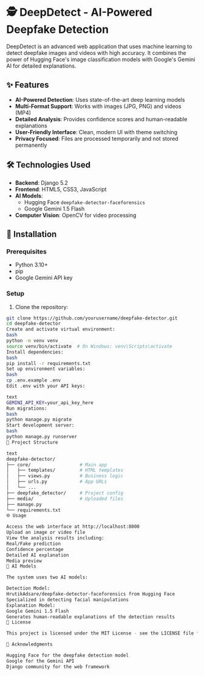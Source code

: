 # 🕵️ DeepDetect - AI-Powered Deepfake Detection
<!-- Add a screenshot later -->

DeepDetect is an advanced web application that uses machine learning to detect deepfake images and videos with high accuracy. It combines the power of Hugging Face's image classification models with Google's Gemini AI for detailed explanations.

## ✨ Features

- **AI-Powered Detection**: Uses state-of-the-art deep learning models
- **Multi-Format Support**: Works with images (JPG, PNG) and videos (MP4)
- **Detailed Analysis**: Provides confidence scores and human-readable explanations
- **User-Friendly Interface**: Clean, modern UI with theme switching
- **Privacy Focused**: Files are processed temporarily and not stored permanently

## 🛠️ Technologies Used

- **Backend**: Django 5.2
- **Frontend**: HTML5, CSS3, JavaScript
- **AI Models**:
  - Hugging Face `deepfake-detector-faceforensics`
  - Google Gemini 1.5 Flash
- **Computer Vision**: OpenCV for video processing

## 🚀 Installation

### Prerequisites
- Python 3.10+
- pip
- Google Gemini API key

### Setup

1. Clone the repository:
```bash
git clone https://github.com/yourusername/deepfake-detector.git
cd deepfake-detector
Create and activate virtual environment:
bash
python -m venv venv
source venv/bin/activate  # On Windows: venv\Scripts\activate
Install dependencies:
bash
pip install -r requirements.txt
Set up environment variables:
bash
cp .env.example .env
Edit .env with your API keys:

text
GEMINI_API_KEY=your_api_key_here
Run migrations:
bash
python manage.py migrate
Start development server:
bash
python manage.py runserver
📂 Project Structure

text
deepfake-detector/
├── core/                  # Main app
│   ├── templates/         # HTML templates
│   ├── views.py           # Business logic
│   ├── urls.py            # App URLs
│   └── ...
├── deepfake_detector/     # Project config
├── media/                 # Uploaded files
├── manage.py
└── requirements.txt
🌐 Usage

Access the web interface at http://localhost:8000
Upload an image or video file
View the analysis results including:
Real/Fake prediction
Confidence percentage
Detailed AI explanation
Media preview
🤖 AI Models

The system uses two AI models:

Detection Model:
HrutikAdsare/deepfake-detector-faceforensics from Hugging Face
Specialized in detecting facial manipulations
Explanation Model:
Google Gemini 1.5 Flash
Generates human-readable explanations of the detection results
📄 License

This project is licensed under the MIT License - see the LICENSE file for details.

🙏 Acknowledgments

Hugging Face for the deepfake detection model
Google for the Gemini API
Django community for the web framework
